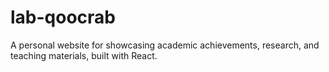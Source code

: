 # lab-qoocrab
A personal website for showcasing academic achievements, research, and teaching materials, built with React.
